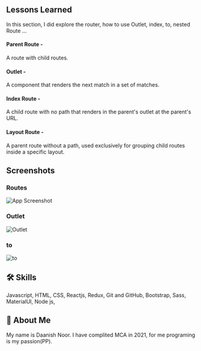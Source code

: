 
## Lessons Learned

In this section, I did explore the router, how to use Outlet, index, to, nested Route ...

#### Parent Route -
 A route with child routes.

####  Outlet - 
A component that renders the next match in a set of matches.

####  Index Route - 
A child route with no path that renders in the parent's outlet at the parent's URL.

#### Layout Route - 
A parent route without a path, used exclusively for grouping child routes inside a specific layout.


## Screenshots

### Routes
![App Screenshot](https://user-images.githubusercontent.com/98245040/187074041-fcf16084-ca15-4de6-9358-3ab04a8acd61.png
)

### Outlet 
![Outlet](https://user-images.githubusercontent.com/98245040/187079641-4845a598-baf2-49ef-83bf-0f8fe968b9d4.png)

### to 
![to](https://user-images.githubusercontent.com/98245040/187079647-a9fb754a-d60c-474c-aa90-1201dc0c682e.png)

## 🛠 Skills
Javascript, HTML, CSS, Reactjs, Redux, Git and GitHub, Bootstrap, Sass,
MaterialUI, Node js, 


## 🚀 About Me
My name is Daanish Noor. I have complited MCA in 2021,   for me programing is my passion(PP).


